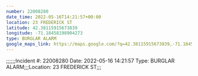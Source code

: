 ```yaml
---
number: 22008280
date_time: 2022-05-16T14:21:57+00:00
location: 23 FREDERICK ST
latitude: 42.38115915673839
longitude: -71.18458198904273
type: BURGLAR ALARM
google_maps_link: https://maps.google.com/?q=42.38115915673839,-71.18458198904273
---
```


;;;;;;Incident #: 22008280  Date: 2022-05-16 14:21:57   Type: BURGLAR ALARM;;;Location: 23 FREDERICK ST;;;
